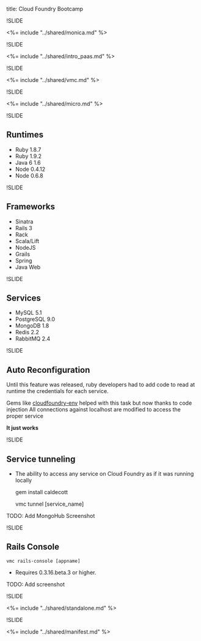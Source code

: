 title: Cloud Foundry Bootcamp

!SLIDE

<%= include "../shared/monica.md" %>

!SLIDE

<%= include "../shared/intro_paas.md" %>

!SLIDE

<%= include "../shared/vmc.md" %>

!SLIDE

<%= include "../shared/micro.md" %>

!SLIDE

## Runtimes
- Ruby 1.8.7
- Ruby 1.9.2
- Java 6 1.6
- Node 0.4.12
- Node 0.6.8

!SLIDE

## Frameworks
- Sinatra
- Rails 3
- Rack
- Scala/Lift
- NodeJS
- Grails
- Spring
- Java Web

!SLIDE

## Services

- MySQL 5.1
- PostgreSQL 9.0
- MongoDB 1.8
- Redis 2.2
- RabbitMQ 2.4

!SLIDE

## Auto Reconfiguration

Until this feature was released, ruby developers had to add code to read at runtime the credentials for each service.

Gems like [cloudfoundry-env](https://github.com/cloudfoundry-samples/cloudfoundry-env) helped with this task but now thanks to code injection
All connections against localhost are modified to access the proper service

**It just works**

!SLIDE

## Service tunneling

- The ability to access any service on Cloud Foundry as if it was running locally


    gem install caldecott

    vmc tunnel [service_name]


TODO: Add MongoHub Screenshot

!SLIDE

## Rails Console


    vmc rails-console [appname]

- Requires 0.3.16.beta.3 or higher.

TODO: Add screenshot

!SLIDE

<%= include "../shared/standalone.md" %>

!SLIDE

<%= include "../shared/manifest.md" %>








